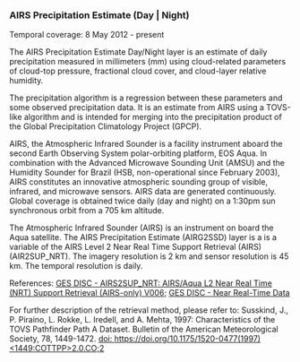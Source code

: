 ### AIRS Precipitation Estimate (Day | Night)
Temporal coverage: 8 May 2012 - present

The AIRS Precipitation Estimate Day/Night layer is an estimate of daily precipitation measured in millimeters (mm) using cloud-related parameters of cloud-top pressure, fractional cloud cover, and cloud-layer relative humidity.

The precipitation algorithm is a regression between these parameters and some observed precipitation data. It is an estimate from AIRS using a TOVS-like algorithm and is intended for merging into the precipitation product of the Global Precipitation Climatology Project (GPCP).

AIRS, the Atmospheric Infrared Sounder is a facility instrument aboard the second Earth Observing System polar-orbiting platform, EOS Aqua. In combination with the Advanced Microwave Sounding Unit (AMSU) and the Humidity Sounder for Brazil (HSB, non-operational since February 2003), AIRS constitutes an innovative atmospheric sounding group of visible, infrared, and microwave sensors. AIRS data are generated continuously. Global coverage is obtained twice daily (day and night) on a 1:30pm sun synchronous orbit from a 705 km altitude.

The Atmospheric Infrared Sounder (AIRS) is an instrument on board the Aqua satellite. The AIRS Precipitation Estimate (AIRG2SSD) layer is a is a variable of the AIRS Level 2 Near Real Time Support Retrieval (AIRS) (AIR2SUP_NRT). The imagery resolution is 2 km and sensor resolution is 45 km. The temporal resolution is daily.

References: [GES DISC - AIRS2SUP_NRT: AIRS/Aqua L2 Near Real Time (NRT) Support Retrieval (AIRS-only) V006](https://disc.gsfc.nasa.gov/datasets/AIRS2SUP_NRT_V006/summary?AIRS2SUP_NRT); [GES DISC - Near Real-Time Data](https://disc.gsfc.nasa.gov/information/glossary?title=Near%20Real-Time%20Data)

For further description of the retrieval method, please refer to:
Susskind, J., P. Piraino, L. Rokke, L. Iredell, and A. Mehta, 1997: Characteristics of the TOVS Pathfinder Path A Dataset. Bulletin of the American Meteorological Society, 78, 1449-1472. [doi: https://doi.org/10.1175/1520-0477(1997)<1449:COTTPP>2.0.CO;2](https://doi.org/10.1175%2F1520-0477%281997%29078%3C1449%3ACOTTPP%3E2.0.CO%3B2)
